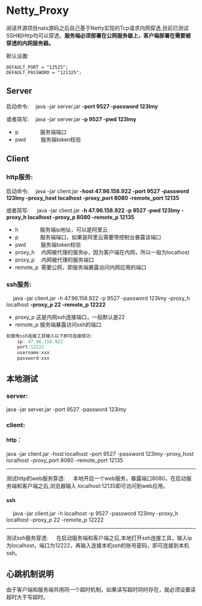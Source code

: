 # Netty_Proxy
阅读开源项目natx源码之后自己基于Netty实现的Tcp请求内网穿透,目前已测试SSH和Http均可以穿透。**服务端必须部署在公网服务器上，客户端部署在需要被穿透的内网服务器。**

默认设置:

    DEFAULT_PORT = "12525";
    DEFAULT_PASSWORD = "121325";

## Server
启动命令:&emsp;    java -jar server.jar **-port 9527 -password 123lmy**

或者简写:&emsp;    java -jar server.jar **-p 9527 -pwd 123lmy**
- p     &emsp;  &emsp;  &emsp;     服务端端口
- pwd  &emsp;  &emsp; 服务端token校验
## Client
### http服务:
启动命令:&emsp;    java -jar client.jar **-host 47.96.158.922 -port 9527 -password 123lmy -proxy_host localhost -proxy_port 8080 -remote_port 12135**

或者简写: &emsp;   java -jar client.jar **-h 47.96.158.922 -p 9527 -pwd 123lmy -proxy_h localhost -proxy_p 8080 -remote_p 12135**
- h     &emsp;  &emsp;  &emsp;     服务端ip地址，可以是阿里云
- p &emsp;  &emsp;  &emsp;     服务端端口，如果是阿里云需要带控制台暴露该端口
- pwd  &emsp;  &emsp; 服务端token校验
- proxy_h &emsp;内网被代理的服务ip，因为客户端在内网，所以一般为localhost
- proxy_p &emsp;内网被代理的服务端口
- remote_p&ensp;需要公网，即服务端暴露访问内网应用的端口
### ssh服务:
&emsp;    java -jar client.jar -h 47.96.158.922 -p 9527 -password 123lmy -proxy_h localhost **-proxy_p 22 -remote_p 12222** 
- proxy_p 这是内网ssh连接端口，一般默认是22
- remote_p 服务端暴露访问ssh的端口
```java
如使用ssh连接工具输入以下即可连接成功:
	ip: 47.96.158.922
	port:12222
	username:xxx
	password:xxx
```

## 本地测试
### server:
 java -jar server.jar -port 9527 -password 123lmy
### client:
#### http：

java -jar client.jar -host localhost -port 9527 -password 123lmy -proxy_host localhost -proxy_port 8080 -remote_port 12135

---
测试http的web服务穿透:
	 &emsp; 本地开启一个web服务，暴露端口8080，在启动服务端和客户端之后,浏览器输入 localhost:12135即可访问到web应用。
#### ssh
  java -jar client.jar -h localhost -p 9527 -password 123lmy -proxy_h localhost -proxy_p 22 -remote_p 12222

---

测试ssh服务穿透:
	 &emsp; 在启动服务端和客户端之后,本地打开ssh连接工具，输入ip为localhost，端口为12222，再输入连接本机ssh的账号密码，即可连接到本机ssh。


## 心跳机制说明

由于客户端和服务端共用同一个超时机制，如果读写超时同时存在，就必须设置读超时大于写超时。

